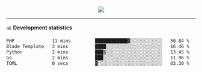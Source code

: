 <h3 align="center">
  <a href="https://github.com/hwalker928">
      <img src="https://github-profile-trophy.vercel.app/?username=hwalker928&no-bg=true&no-frame=true">
  </a>
</h3>


<hr>

📊 **Development statistics**

<!--START_SECTION:waka-->

```txt
PHP              11 mins         ████████████▓░░░░░░░░░░░░   50.84 %
Blade Template   3 mins          ████░░░░░░░░░░░░░░░░░░░░░   16.46 %
Python           2 mins          ███▒░░░░░░░░░░░░░░░░░░░░░   13.45 %
Go               2 mins          ███░░░░░░░░░░░░░░░░░░░░░░   11.96 %
TOML             0 secs          ▓░░░░░░░░░░░░░░░░░░░░░░░░   03.30 %
```

<!--END_SECTION:waka-->

